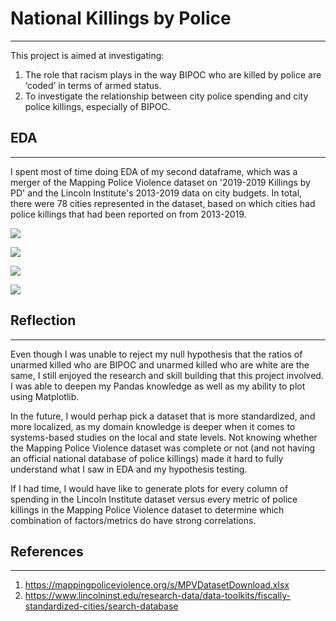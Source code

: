 # National Killings by Police
---
This project is aimed at investigating:
1. The role that racism plays in the way BIPOC who are killed by police are ‘coded’ in terms of armed status.
2. To investigate the relationship between city police spending and city police killings, especially of BIPOC.


## EDA
---
I spent most of time doing EDA of my second dataframe, which was a merger of the Mapping Police Violence dataset on '2019-2019 Killings by PD' and the Lincoln Institute's 2013-2019 data on city budgets. In total, there were 78 cities represented in the dataset, based on which cities had police killings that had been reported on from 2013-2019. 

![](img/diss_index_police_spending_Black_hom_rate)

![](img/diss_index_police_spending_violent_crime_rate)

![](img/police_spending_vs_hom_rate_4_plots)

![](img/police_spending_vs_hom_rate_by_race)

## Reflection
---
Even though I was unable to reject my null hypothesis that the ratios of unarmed killed who are BIPOC and unarmed killed who are white are the same, I still enjoyed the research and skill building that this project involved. I was able to deepen my Pandas knowledge as well as my ability to plot using Matplotlib. 

In the future, I would perhap pick a dataset that is more standardized, and more localized, as my domain knowledge is deeper when it comes to systems-based studies on the local and state levels. Not knowing whether the Mapping Police Violence dataset was complete or not (and not having an official national database of police killings) made it hard to fully understand what I saw in EDA and my hypothesis testing.

If I had time, I would have like to generate plots for every column of spending in the Lincoln Institute dataset versus every metric of police killings in the Mapping Police Violence dataset to determine which combination of factors/metrics do have strong correlations.

## References
---
1. https://mappingpoliceviolence.org/s/MPVDatasetDownload.xlsx
2. https://www.lincolninst.edu/research-data/data-toolkits/fiscally-standardized-cities/search-database

